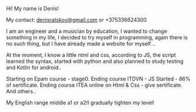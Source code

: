 Hi! My name is Denis!

My contact: denisratskov@gmail.com or +375336624300

I am an engineer and a musician by education, I wanted to change something in my life, I decided to try myself in programming, again there is no such thing, but I have already made a website for myself ..

At the moment, I know a little ntml and css, according to JS, the script learned the syntax, started with python and also planned to study testing and Kotlin for android..

Starting on Epam course - stage0. Ending course ITDVN - JS Started - 86% of sertificate. Ending course ITEA online on Html & Css - give sertificate. And others..

My English range middle a1 or a2!I gradually tighten my level!
